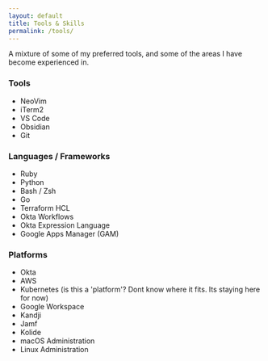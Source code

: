 ```yaml
---
layout: default
title: Tools & Skills
permalink: /tools/
---
```

A mixture of some of my preferred tools, and some of the areas I have become experienced in.

### Tools
- NeoVim
- iTerm2
- VS Code
- Obsidian
- Git

### Languages / Frameworks
- Ruby
- Python
- Bash / Zsh
- Go
- Terraform HCL
- Okta Workflows
- Okta Expression Language
- Google Apps Manager (GAM)

### Platforms
- Okta
- AWS
- Kubernetes (is this a 'platform'? Dont know where it fits. Its staying here for now)
- Google Workspace
- Kandji
- Jamf
- Kolide
- macOS Administration
- Linux Administration


